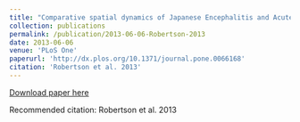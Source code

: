 ```yaml
---
title: "Comparative spatial dynamics of Japanese Encephalitis and Acute Encephalitis Syndrome in Nepal."
collection: publications
permalink: /publication/2013-06-06-Robertson-2013
date: 2013-06-06
venue: 'PLoS One'
paperurl: 'http://dx.plos.org/10.1371/journal.pone.0066168'
citation: 'Robertson et al. 2013'
---
```


<a href='http://dx.plos.org/10.1371/journal.pone.0066168'>Download paper here</a>

Recommended citation: Robertson et al. 2013